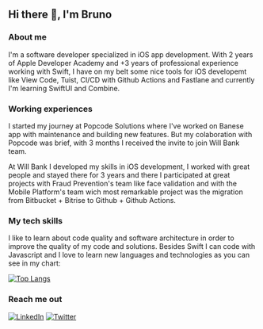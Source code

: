 ## Hi there 👋, I'm Bruno

### About me
I'm a software developer specialized in iOS app development. With 2 years of Apple Developer Academy and +3 years of professional experience working with Swift, I have on my belt some nice tools for iOS developemt like View Code, Tuist, CI/CD with Github Actions and Fastlane and currently I'm learning SwiftUI and Combine.

### Working experiences
I started my journey at Popcode Solutions where I've worked on Banese app with maintenance and building new features. But my colaboration with Popcode was brief, with 3 months I received the invite to join Will Bank team.

At Will Bank I developed my skills in iOS development, I worked with great people and stayed there for 3 years and there I participated at great projects with Fraud Prevention's team like face validation and with the Mobile Platform's team wich most remarkable project was the migration from Bitbucket + Bitrise to Github + Github Actions. 

### My tech skills
I like to learn about code quality and software architecture in order to improve the quality of my code and solutions. Besides Swift I can code with Javascript and I love to learn new languages and technologies as you can see in my chart:

[![Top Langs](https://github-readme-stats.vercel.app/api/top-langs/?username=brunoorocha&layout=compact&count_private=true&include_all_commits=true&show_icons=true&theme=dark)](https://github.com/anuraghazra/github-readme-stats)

### Reach me out
<p>
  <a href="https://www.linkedin.com/in/brunoorochas/"><img alt="LinkedIn" src="https://img.shields.io/badge/LinkedIn-brunoorochas-blue?style=flat-square&logo=linkedin"></a> 
  <a href="https://www.twitter.com/brunoorocha/"><img alt="Twitter" src="https://img.shields.io/badge/Twitter-brunoorocha-blue?style=flat-square&logo=twitter"></a>
</p>

